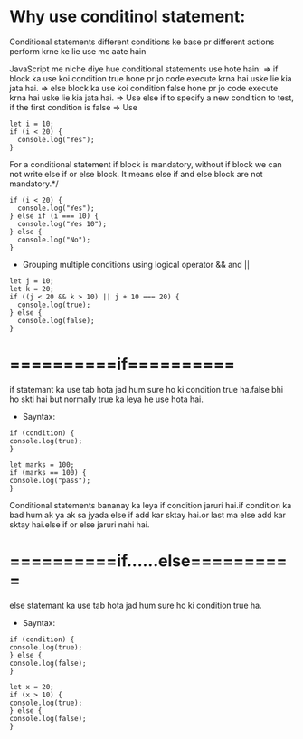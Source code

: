 # Why use conditinol statement:

Conditional statements different conditions ke base pr different actions perform krne ke lie use me aate hain

JavaScript me niche diye hue conditional statements use hote hain:
=> if block ka use koi condition true hone pr jo code execute krna hai uske lie kia jata hai.
=> else block ka use koi condition false hone pr jo code execute krna hai uske lie kia jata hai.
=> Use else if to specify a new condition to test, if the first condition is false
=> Use

```
let i = 10;
if (i < 20) {
  console.log("Yes");
}
```

For a conditional statement if block is mandatory, without if block we can not
write else if or else block. It means else if and else block are not mandatory.\*/

```
if (i < 20) {
  console.log("Yes");
} else if (i === 10) {
  console.log("Yes 10");
} else {
  console.log("No");
}
```

- Grouping multiple conditions using logical operator && and ||

```
let j = 10;
let k = 20;
if ((j < 20 && k > 10) || j + 10 === 20) {
  console.log(true);
} else {
  console.log(false);
}
```

# ==========if==========

if statemant ka use tab hota jad hum sure ho ki condition true ha.false bhi ho skti
hai but normally true ka leya he use hota hai.

- Sayntax:

```
if (condition) {
console.log(true);
}

let marks = 100;
if (marks == 100) {
console.log("pass");
}
```

Conditional statements bananay ka leya if condition jaruri hai.if condition ka bad hum ak ya ak sa jyada else if add kar sktay hai.or last ma else add kar sktay hai.else if or else jaruri nahi hai.

# ==========if......else==========

else statemant ka use tab hota jad hum sure ho ki condition true ha.

- Sayntax:

```
if (condition) {
console.log(true);
} else {
console.log(false);
}
```

```
let x = 20;
if (x > 10) {
console.log(true);
} else {
console.log(false);
}
```
